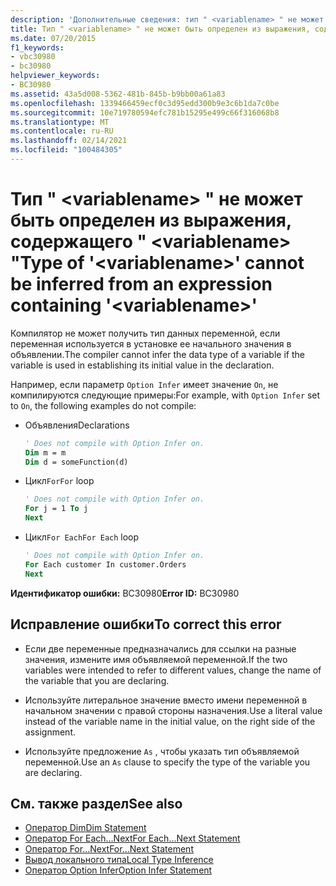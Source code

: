 ```yaml
---
description: 'Дополнительные сведения: тип " <variablename> " не может быть определен из выражения, содержащего "<variablename>'
title: Тип " <variablename> " не может быть определен из выражения, содержащего " <variablename> "
ms.date: 07/20/2015
f1_keywords:
- vbc30980
- bc30980
helpviewer_keywords:
- BC30980
ms.assetid: 43a5d008-5362-481b-845b-b9bb00a61a83
ms.openlocfilehash: 1339466459ecf0c3d95edd300b9e3c6b1da7c0be
ms.sourcegitcommit: 10e719780594efc781b15295e499c66f316068b8
ms.translationtype: MT
ms.contentlocale: ru-RU
ms.lasthandoff: 02/14/2021
ms.locfileid: "100484305"
---
```

# <a name="type-of-variablename-cannot-be-inferred-from-an-expression-containing-variablename"></a><span data-ttu-id="cc04e-103">Тип " \<variablename> " не может быть определен из выражения, содержащего " \<variablename> "</span><span class="sxs-lookup"><span data-stu-id="cc04e-103">Type of '\<variablename>' cannot be inferred from an expression containing '\<variablename>'</span></span>

<span data-ttu-id="cc04e-104">Компилятор не может получить тип данных переменной, если переменная используется в установке ее начального значения в объявлении.</span><span class="sxs-lookup"><span data-stu-id="cc04e-104">The compiler cannot infer the data type of a variable if the variable is used in establishing its initial value in the declaration.</span></span>  
  
 <span data-ttu-id="cc04e-105">Например, если параметр `Option Infer` имеет значение `On`, не компилируются следующие примеры:</span><span class="sxs-lookup"><span data-stu-id="cc04e-105">For example, with `Option Infer` set to `On`, the following examples do not compile:</span></span>  
  
- <span data-ttu-id="cc04e-106">Объявления</span><span class="sxs-lookup"><span data-stu-id="cc04e-106">Declarations</span></span>  
  
    ```vb  
    ' Does not compile with Option Infer on.  
    Dim m = m  
    Dim d = someFunction(d)  
    ```  
  
- <span data-ttu-id="cc04e-107">Цикл`For`</span><span class="sxs-lookup"><span data-stu-id="cc04e-107">`For` loop</span></span>  
  
    ```vb  
    ' Does not compile with Option Infer on.  
    For j = 1 To j  
    Next  
    ```  
  
- <span data-ttu-id="cc04e-108">Цикл`For Each`</span><span class="sxs-lookup"><span data-stu-id="cc04e-108">`For Each` loop</span></span>  
  
    ```vb  
    ' Does not compile with Option Infer on.  
    For Each customer In customer.Orders  
    Next  
    ```  
  
 <span data-ttu-id="cc04e-109">**Идентификатор ошибки:** BC30980</span><span class="sxs-lookup"><span data-stu-id="cc04e-109">**Error ID:** BC30980</span></span>  
  
## <a name="to-correct-this-error"></a><span data-ttu-id="cc04e-110">Исправление ошибки</span><span class="sxs-lookup"><span data-stu-id="cc04e-110">To correct this error</span></span>  
  
- <span data-ttu-id="cc04e-111">Если две переменные предназначались для ссылки на разные значения, измените имя объявляемой переменной.</span><span class="sxs-lookup"><span data-stu-id="cc04e-111">If the two variables were intended to refer to different values, change the name of the variable that you are declaring.</span></span>  
  
- <span data-ttu-id="cc04e-112">Используйте литеральное значение вместо имени переменной в начальном значении с правой стороны назначения.</span><span class="sxs-lookup"><span data-stu-id="cc04e-112">Use a literal value instead of the variable name in the initial value, on the right side of the assignment.</span></span>  
  
- <span data-ttu-id="cc04e-113">Используйте предложение `As` , чтобы указать тип объявляемой переменной.</span><span class="sxs-lookup"><span data-stu-id="cc04e-113">Use an `As` clause to specify the type of the variable you are declaring.</span></span>  
  
## <a name="see-also"></a><span data-ttu-id="cc04e-114">См. также раздел</span><span class="sxs-lookup"><span data-stu-id="cc04e-114">See also</span></span>

- [<span data-ttu-id="cc04e-115">Оператор Dim</span><span class="sxs-lookup"><span data-stu-id="cc04e-115">Dim Statement</span></span>](../language-reference/statements/dim-statement.md)
- [<span data-ttu-id="cc04e-116">Оператор For Each…Next</span><span class="sxs-lookup"><span data-stu-id="cc04e-116">For Each...Next Statement</span></span>](../language-reference/statements/for-each-next-statement.md)
- [<span data-ttu-id="cc04e-117">Оператор For…Next</span><span class="sxs-lookup"><span data-stu-id="cc04e-117">For...Next Statement</span></span>](../language-reference/statements/for-next-statement.md)
- [<span data-ttu-id="cc04e-118">Вывод локального типа</span><span class="sxs-lookup"><span data-stu-id="cc04e-118">Local Type Inference</span></span>](../programming-guide/language-features/variables/local-type-inference.md)
- [<span data-ttu-id="cc04e-119">Оператор Option Infer</span><span class="sxs-lookup"><span data-stu-id="cc04e-119">Option Infer Statement</span></span>](../language-reference/statements/option-infer-statement.md)
